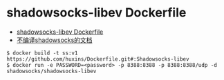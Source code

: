 # shadowsocks-libev Dockerfile

- [shadowsocks-libev Dockerfile](https://github.com/shadowsocks/shadowsocks-libev/blob/master/docker/alpine/Dockerfile)
- [不编译shadowsocks的文档](https://lixingcong.github.io/2016/07/20/compile-with-no-doc-for-shadowsocks/)

```shell
$ docker build -t ss:v1 https://github.com/huxins/Dockerfile.git#:Shadowsocks-libev
$ docker run -e PASSWORD=<password> -p 8388:8388 -p 8388:8388/udp -d shadowsocks/shadowsocks-libev
```












